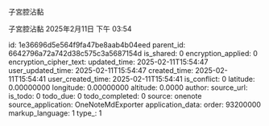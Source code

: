 子宮腔沾黏

子宮腔沾黏
2025年2月11日
下午 03:54


id: 1e36696d5e564f9fa47be8aab4b04eed
parent_id: 6642796a72a742d38c575c3a5687154d
is_shared: 0
encryption_applied: 0
encryption_cipher_text: 
updated_time: 2025-02-11T15:54:47
user_updated_time: 2025-02-11T15:54:47
created_time: 2025-02-11T15:54:41
user_created_time: 2025-02-11T15:54:41
is_conflict: 0
latitude: 0.00000000
longitude: 0.00000000
altitude: 0.0000
author: 
source_url: 
is_todo: 0
todo_due: 0
todo_completed: 0
source: onenote
source_application: OneNoteMdExporter
application_data: 
order: 93200000
markup_language: 1
type_: 1